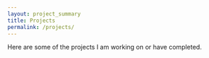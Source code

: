 ```yaml
---
layout: project_summary
title: Projects
permalink: /projects/
---
```


Here are some of the projects I am working on or have completed.